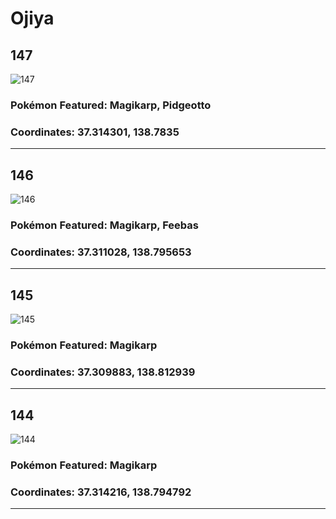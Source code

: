 # Ojiya
## 147
![147](https://local.pokemon.jp/img/p/manhole/1779749989a248a4d80438774bd31c5c_l.png "147")
### Pokémon Featured: Magikarp, Pidgeotto
### Coordinates: 37.314301, 138.7835
---
## 146
![146](https://local.pokemon.jp/img/p/manhole/1eb3ac5b96b69515307e7b8d461b83b7_l.png "146")
### Pokémon Featured: Magikarp, Feebas
### Coordinates: 37.311028, 138.795653
---
## 145
![145](https://local.pokemon.jp/img/p/manhole/5b25c222f6dcfd8f930f37bcbc9e1d36_l.png "145")
### Pokémon Featured: Magikarp
### Coordinates: 37.309883, 138.812939
---
## 144
![144](https://local.pokemon.jp/img/p/manhole/cb0b83a72c4a02d3828408438fe69c79_l.png "144")
### Pokémon Featured: Magikarp
### Coordinates: 37.314216, 138.794792
---